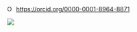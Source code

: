 <div itemscope itemtype="https://schema.org/Person"><a itemprop="sameAs" content="https://orcid.org/0000-0001-8964-8871" href="https://orcid.org/0000-0001-8964-8871" target="orcid.widget" rel="me noopener noreferrer" style="vertical-align:top;"><img src="https://orcid.org/sites/default/files/images/orcid_16x16.png" style="width:1em;margin-right:.5em;" alt="ORCID iD icon">https://orcid.org/0000-0001-8964-8871</a></div>
<p><a href="https://github.com/Linaom1214"><img align="center" src="https://github-readme-stats.vercel.app/api/top-langs/?username=Linaom1214&layout=compact&theme=buefy&hide_border=true" /></a></p>



<!--
### 
**Linaom1214/Linaom1214** is a ✨ _special_ ✨ repository because its `README.md` (this file) appears on your GitHub profile.
<a href="https://github.com/Linaom1214"><img align="center" src="https://github-readme-stats.vercel.app/api?username=Linaom1214&show_icons=true&include_all_commits=true&theme=buefy&hide_border=true" alt="Linaom1214's github stats" /></a>
Here are some ideas to get you started:

- 🔭 I’m currently working on ...
- 🌱 I’m currently learning ...
- 👯 I’m looking to collaborate on ...
- 🤔 I’m looking for help with ...
- 💬 Ask me about ...
- 📫 How to reach me: ...
- 😄 Pronouns: ...
- ⚡ Fun fact: ...
![info](https://github-readme-stats.vercel.app/api?username=Linaom1214&show_icons=true&count_private=true&hide=prs&theme=default_repocard)
-->
